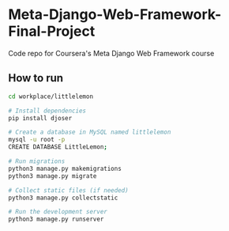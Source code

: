 # Meta-Django-Web-Framework-Final-Project
 Code repo for Coursera's Meta Django Web Framework course 


## How to run
```bash
cd workplace/littlelemon

# Install dependencies
pip install djoser

# Create a database in MySQL named littlelemon
mysql -u root -p
CREATE DATABASE LittleLemon;

# Run migrations
python3 manage.py makemigrations
python3 manage.py migrate

# Collect static files (if needed)
python3 manage.py collectstatic

# Run the development server
python3 manage.py runserver